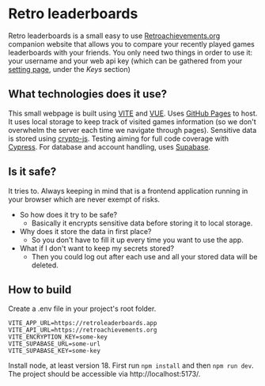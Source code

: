 # Retro leaderboards

Retro leaderboards is a small easy to use [Retroachievements.org](https://retroachievements.org) companion website that allows you to compare your recently played games leaderboards with your friends.
You only need two things in order to use it: your username and your web api key (which can be gathered from your [setting page](https://retroachievements.org/settings), under the _Keys_ section)

## What technologies does it use?

This small webpage is built using [VITE](https://vite.dev) and [VUE](https://vuejs.org). Uses [GitHub Pages](https://pages.github.com) to host.
It uses local storage to keep track of visited games information (so we don't overwhelm the server each time we navigate through pages).
Sensitive data is stored using [crypto-js](https://www.npmjs.com/package/crypto-js). Testing aiming for full code coverage with [Cypress](https://www.cypress.io).
For database and account handling, uses [Supabase](https://supabase.com).

## Is it safe?

It tries to. Always keeping in mind that is a frontend application running in your browser which are never exempt of risks.

- So how does it try to be safe?
  - Basically it encrypts sensitive data before storing it to local storage.
- Why does it store the data in first place?
  - So you don't have to fill it up every time you want to use the app.
- What if I don't want to keep my secrets stored?
  - Then you could log out after each use and all your stored data will be deleted.

## How to build

Create a .env file in your project's root folder.

```.env
VITE_APP_URL=https://retroleaderboards.app
VITE_API_URL=https://retroachievements.org
VITE_ENCRYPTION_KEY=some-key
VITE_SUPABASE_URL=some-url
VITE_SUPABASE_KEY=some-key
```

Install node, at least version 18. First run `npm install` and then `npm run dev`.
The project should be accessible via http://localhost:5173/.
